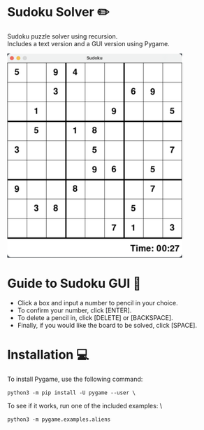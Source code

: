# Sudoku Solver ✏️
Sudoku puzzle solver using recursion. \
Includes a text version and a GUI version using Pygame.

<img src = "./sudoku.png" width=400>

# Guide to Sudoku GUI 📘
- Click a box and input a number to pencil in your choice.
- To confirm your number, click [ENTER].
- To delete a pencil in, click [DELETE] or [BACKSPACE].
- Finally, if you would like the board to be solved, click [SPACE].

# Installation 💻
To install Pygame, use the following command:
```
python3 -m pip install -U pygame --user \
```
To see if it works, run one of the included examples: \
```
python3 -m pygame.examples.aliens
```
